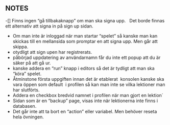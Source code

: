 ## NOTES

-[] Finns ingen “gå tillbakaknapp” om man ska signa upp.   Det borde finnas ett alternativ att signa in på sign up sidan. 
- Om man inte är inloggad när man startar “spelet” så kanske man kan skickas till en mellansida som promptar en att signa upp. Men går att skippa.  
- otydligt att sign upen har registrerats.   
- påbörjad uppdatering av användarnamn får du inte ett popup att du är säker på att gå ur.  
- kanske addera en “run” knapp i editors så det är tydligt att man ska “köra” spelet. 
- Åtminstone första uppgiften innan det är etablerat  konsolen kanske ska vara öppen som default  i profilen så kan man inte se vilka lektioner man har slutförts. 
- Addera en checkbox bredvid namnet i profilen när man gjort en lektion´
- Sidan som är en “backup” page, visas inte när lektionerna inte finns i databasen.
- Det går inte att ta bort en “action” eller variabel. Men behöver reseta hela övningen.
